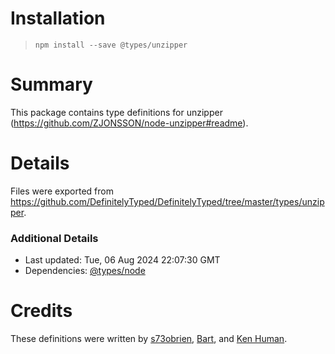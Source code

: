 # Installation
> `npm install --save @types/unzipper`

# Summary
This package contains type definitions for unzipper (https://github.com/ZJONSSON/node-unzipper#readme).

# Details
Files were exported from https://github.com/DefinitelyTyped/DefinitelyTyped/tree/master/types/unzipper.

### Additional Details
 * Last updated: Tue, 06 Aug 2024 22:07:30 GMT
 * Dependencies: [@types/node](https://npmjs.com/package/@types/node)

# Credits
These definitions were written by [s73obrien](https://github.com/s73obrien), [Bart](https://github.com/bartje321), and [Ken Human](https://github.com/kenhuman).
